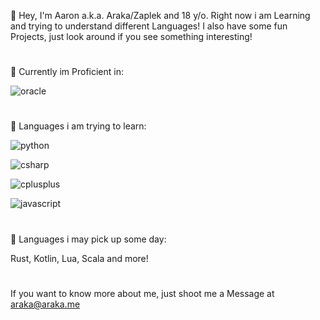 
👋 Hey, I'm Aaron a.k.a. Araka/Zaplek and 18 y/o. Right now i am Learning and trying to understand different Languages!
I also have some fun Projects, just look around if you see something interesting!

#

💭 Currently im Proficient in:

![oracle](https://img.shields.io/badge/Java-Proficient-000000?style=for-the-badge&logo=oracle&logoColor=red)

#

💭 Languages i am trying to learn:

![python](https://img.shields.io/badge/Python-Learning-000000?style=for-the-badge&logo=Python&logoColor=blue)

![csharp](https://img.shields.io/badge/Csharp-Learning-000000?style=for-the-badge&logo=csharp&logoColor=white)

![cplusplus](https://img.shields.io/badge/C++-Learning-000000?style=for-the-badge&logo=cplusplus&logoColor=white)

![javascript](https://img.shields.io/badge/Javascript-Learning-000000?style=for-the-badge&logo=javascript&logoColor=yellow)

#

📖 Languages i may pick up some day:

Rust, Kotlin, Lua, Scala and more!

#

If you want to know more about me, just shoot me a Message at araka@araka.me

<!--
**CozyAraka/CozyAraka** is a ✨ _special_ ✨ repository because its `README.md` (this file) appears on your GitHub profile.

Here are some ideas to get you started:

- 🔭 I’m currently working on ...
- 🌱 I’m currently learning ...
- 👯 I’m looking to collaborate on ...
- 🤔 I’m looking for help with ...
- 💬 Ask me about ...
- 📫 How to reach me: ...
- 😄 Pronouns: ...
- ⚡ Fun fact: ...
-->
